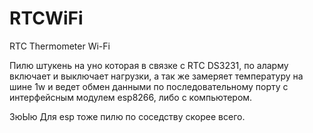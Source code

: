 # RTCWiFi
RTC Thermometer Wi-Fi

Пилю штукень на уно которая в связке с RTC DS3231, по аларму включает и выключает нагрузки, а так же замеряет температуру на шине 1w и ведет обмен данными по последовательному порту с интерфейсным модулем esp8266, либо с компьютером.

ЗюЫю Для esp тоже пилю по соседству скорее всего.
